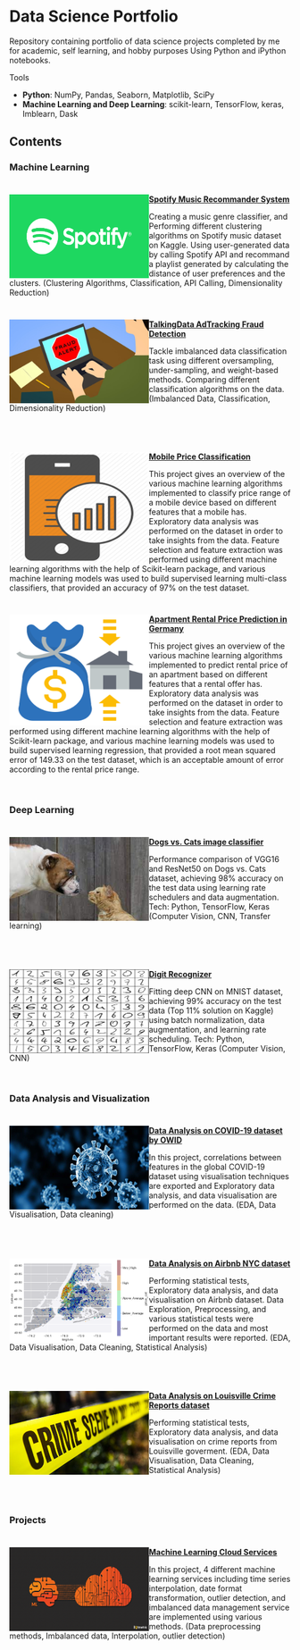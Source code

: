 # Data Science Portfolio
Repository containing portfolio of data science projects completed by me for academic, self learning, and hobby purposes Using Python and iPython notebooks.

Tools
  - **Python**: NumPy, Pandas, Seaborn, Matplotlib, SciPy
  - **Machine Learning and Deep Learning**: scikit-learn, TensorFlow, keras, Imblearn, Dask

## Contents
 ### Machine Learning
 #

 <img align="left" width="250" height="150" src="Spotify Music Recommander/resources/spotify.png"> **[Spotify Music Recommander System](https://github.com/Abtinmy/data-science-portfolio/tree/main/Spotify%20Music%20Recommander)**

 Creating a music genre classifier, and Performing different clustering algorithms on Spotify music dataset on Kaggle. Using user-generated data by calling Spotify API and recommand a playlist generated by calculating the distance of user preferences and the clusters. (Clustering Algorithms, Classification, API Calling, Dimensionality Reduction)

 #

 <img align="left" width="250" height="150" src="TalkingData AdTracking Fraud Detection/images/fraud.jpg"> **[TalkingData AdTracking Fraud Detection](https://github.com/Abtinmy/data-science-portfolio/tree/main/TalkingData%20AdTracking%20Fraud%20Detection)**

 Tackle imbalanced data classification task using different oversampling, under-sampling, and weight-based methods. Comparing different classification algorithms on the data. (Imbalanced Data, Classification, Dimensionality Reduction)

 <br />
 
 #

 <img align="left" width="250" height="200" src="Mobile Price Classification/images/icon.png"> **[Mobile Price Classification](https://github.com/Abtinmy/data-science-portfolio/tree/main/Mobile%20Price%20Classification)**

 This project gives an overview of the various machine learning algorithms implemented to classify price range of a mobile device based on different features that a mobile has. Exploratory data analysis was performed on the dataset in order to take insights from the data. Feature selection and feature extraction was performed using different machine learning algorithms with the help of Scikit-learn package, and various machine learning models was used to build supervised learning multi-class classifiers, that provided an accuracy of 97% on the test dataset.

 #

 <img align="left" width="250" height="200" src="Apartment%20Rental Price Prediction in Germany/images/icon.png"> **[Apartment Rental Price Prediction in Germany](https://github.com/Abtinmy/data-science-portfolio/tree/main/Apartment%20Rental%20Price%20Prediction%20in%20Germany)**

 This project gives an overview of the various machine learning algorithms implemented to predict rental price of an apartment based on different features that a rental offer has. Exploratory data analysis was performed on the dataset in order to take insights from the data. Feature selection and feature extraction was performed using different machine learning algorithms with the help of Scikit-learn package, and various machine learning models was used to build supervised learning regression, that provided a root mean squared error of 149.33 on the test dataset, which is an acceptable amount of error according to the rental price range.

<br />

 ### Deep Learning
 #

 <img align="left" width="250" height="150" src="images/dogsvscats.png"> **[Dogs vs. Cats image classifier](https://github.com/Abtinmy/data-science-portfolio/blob/main/Dogs_vs_Cats.ipynb)**

 Performance comparison of VGG16 and ResNet50 on Dogs vs. Cats dataset, achieving 98% accuracy on the test data using learning rate schedulers and data augmentation. Tech: Python, TensorFlow, Keras (Computer Vision, CNN, Transfer learning)

<br />

 #

 <img align="left" width="250" height="150" src="images/digit.png"> **[Digit Recognizer](https://github.com/Abtinmy/data-science-portfolio/blob/main/Digit_Recognizer.ipynb)**

 Fitting deep CNN on MNIST dataset, achieving 99% accuracy on the test data (Top 11% solution on Kaggle) using batch normalization, data augmentation, and learning rate scheduling. Tech: Python, TensorFlow, Keras (Computer Vision, CNN)

<br />

 ### Data Analysis and Visualization 
 #

 <img align="left" width="250" height="150" src="COVID-19 Data Analysis/resources/covid.jpg"> **[Data Analysis on COVID-19 dataset by OWID](https://github.com/Abtinmy/data-science-portfolio/tree/main/COVID-19%20Data%20Analysis)**

 In this project, correlations between features in the global COVID-19 dataset using visualisation techniques are exported and Exploratory data analysis, and data visualisation are performed on the data. (EDA, Data Visualisation, Data cleaning)

<br />

 #

 <img align="left" width="250" height="150" src="New York City Airbnb Data Analysis/resources/df_distribution_with_map_price_apply.png"> **[Data Analysis on Airbnb NYC dataset](https://github.com/Abtinmy/data-science-portfolio/tree/main/New%20York%20City%20Airbnb%20Data%20Analysis)**

 Performing statistical tests, Exploratory data analysis, and data visualisation on Airbnb dataset. Data Exploration, Preprocessing, and various statistical tests were performed on the data and most important results were reported.  (EDA, Data Visualisation, Data Cleaning, Statistical Analysis)

<br />

 #

 <img align="left" width="250" height="150" src="Louisville Crime Reports Analysis/resources/crime.jpg"> **[Data Analysis on Louisville Crime Reports dataset](https://github.com/Abtinmy/data-science-portfolio/tree/main/Louisville%20Crime%20Reports%20Analysis)**

 Performing statistical tests, Exploratory data analysis, and data visualisation on crime reports from Louisville goverment. (EDA, Data Visualisation, Data Cleaning, Statistical Analysis)

<br />
<br />

 ### Projects 
 #
 <img align="left" width="250" height="150" src="Machine Learning Cloud Services/images/icon.png"> **[Machine Learning Cloud Services](https://github.com/Abtinmy/data-science-portfolio/tree/main/Machine%20Learning%20Cloud%20Services)**

 In this project, 4 different machine learning services including time series interpolation, date format transformation, outlier detection, and imbalanced data management service are implemented using various methods. (Data preprocessing methods, Imbalanced data, Interpolation, outlier detection)
